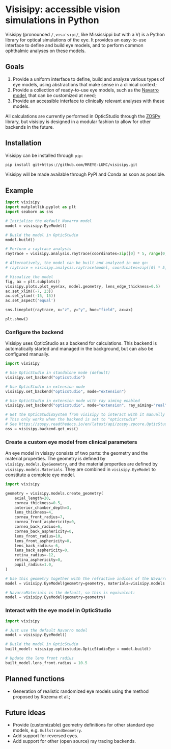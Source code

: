 # Visisipy: accessible vision simulations in Python

Visisipy (pronounced `/ˌvɪsəˈsɪpi/`, like Mississippi but with a V) is a Python library for optical simulations of the eye.
It provides an easy-to-use interface to define and build eye models, and to perform common ophthalmic analyses on these models.

## Goals

1. Provide a uniform interface to define, build and analyze various types of eye models, using abstractions that make sense in a clinical context;
2. Provide a collection of ready-to-use eye models, such as the [Navarro model](https://doi.org/10.1364/JOSAA.16.001881), that can be customized at need;
3. Provide an accessible interface to clinically relevant analyses with these models.

All calculations are currently performed in OpticStudio through the [ZOSPy][zospy] library, but visisipy is designed in a
modular fashion to allow for other backends in the future.

## Installation

Visisipy can be installed through `pip`:

```bash
pip install git+https://github.com/MREYE-LUMC/visisipy.git
```

Visisipy will be made available through PyPI and Conda as soon as possible.

## Example

```python
import visisipy
import matplotlib.pyplot as plt
import seaborn as sns

# Initialize the default Navarro model
model = visisipy.EyeModel()

# Build the model in OpticStudio
model.build()

# Perform a raytrace analysis
raytrace = visisipy.analysis.raytrace(coordinates=zip([0] * 5, range(0, 60, 10)))

# Alternatively, the model can be built and analyzed in one go:
# raytrace = visisipy.analysis.raytrace(model, coordinates=zip([0] * 5, range(0, 60, 10)))

# Visualize the model
fig, ax = plt.subplots()
visisipy.plots.plot_eye(ax, model.geometry, lens_edge_thickness=0.5)
ax.set_xlim((-7, 23))
ax.set_ylim((-15, 15))
ax.set_aspect('equal')

sns.lineplot(raytrace, x="z", y="y", hue="field", ax=ax)

plt.show()
```

### Configure the backend

Visisipy uses OpticStudio as a backend for calculations.
This backend is automatically started and managed in the background, but can also be configured manually.

```python
import visisipy

# Use OpticStudio in standalone mode (default)
visisipy.set_backend("opticstudio")

# Use OpticStudio in extension mode
visisipy.set_backend("opticstudio", mode="extension")

# Use OpticStudio in extension mode with ray aiming enabled
visisipy.set_backend("opticstudio", mode="extension", ray_aiming="real")

# Get the OpticStudioSystem from visisipy to interact with it manually
# This only works when the backend is set to "opticstudio"
# See https://zospy.readthedocs.io/en/latest/api/zospy.zpcore.OpticStudioSystem.html for documentation of this object
oss = visisipy.backend.get_oss()
```

### Create a custom eye model from clinical parameters

An eye model in visispy consists of two parts: the geometry and the material properties.
The geometry is defined by `visisipy.models.EyeGeometry`, and the material properties are defined by `visisipy.models.Materials`.
They are combined in `visisipy.EyeModel` to constitute a complete eye model.

```python
import visisipy

geometry = visisipy.models.create_geometry(
    axial_length=20,
    cornea_thickness=0.5,
    anterior_chamber_depth=3,
    lens_thickness=4,
    cornea_front_radius=7,
    cornea_front_asphericity=0,
    cornea_back_radius=6,
    cornea_back_asphericity=0,
    lens_front_radius=10,
    lens_front_asphericity=0,
    lens_back_radius=-6,
    lens_back_asphericity=0,
    retina_radius=-12,
    retina_asphericity=0,
    pupil_radius=1.0,
)

# Use this geometry together with the refractive indices of the Navarro model
model = visisipy.EyeModel(geometry=geometry, materials=visisipy.models.materials.NavarroMaterials())

# NavarroMaterials is the default, so this is equivalent:
model = visisipy.EyeModel(geometry=geometry)
```

### Interact with the eye model in OpticStudio

```python
import visisipy

# Just use the default Navarro model
model = visisipy.EyeModel()

# Build the model in OpticStudio
built_model: visisipy.opticstudio.OpticStudioEye = model.build()

# Update the lens front radius
built_model.lens_front.radius = 10.5
```

## Planned functions

- Generation of realistic randomized eye models using the method proposed by Rozema et al.;

## Future ideas

- Provide (customizable) geometry definitions for other standard eye models, e.g. `GullstrandGeometry`.
- Add support for reversed eyes.
- Add support for other (open source) ray tracing backends.

[zospy]: https://zospy.readthedocs.io/
